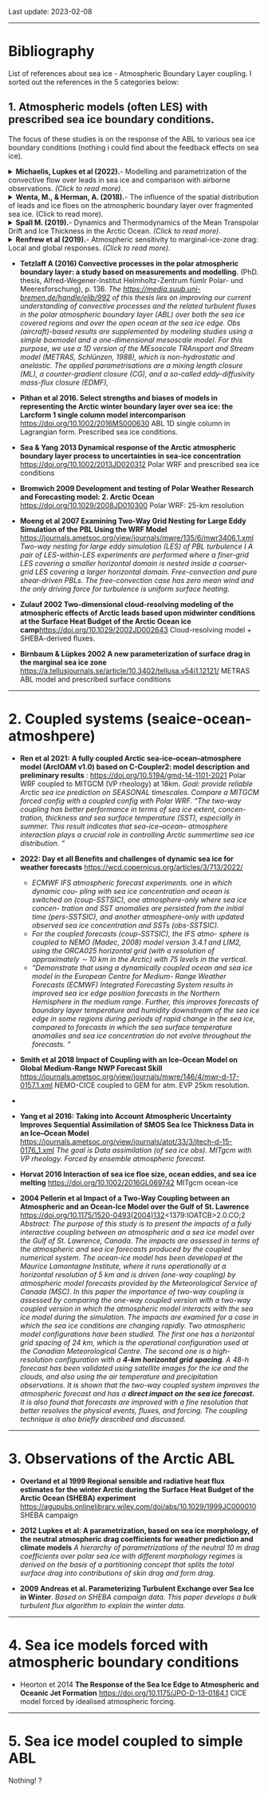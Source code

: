 Last update: 2023-02-08

---
# Bibliography

List of references about sea ice - Atmospheric Boundary Layer coupling. I sorted out the references in the 5 categories below:


## 1. Atmospheric models (often LES) with prescribed sea ice boundary conditions. 

The focus of these studies is on the response of the ABL to various sea ice boundary conditions (nothing i could find about the feedback effects on sea ice).

<details>
<summary><strong>Michaelis, Lupkes et al (2022).</strong>- Modelling and parametrization of the convective flow over leads in sea ice and comparison with airborne observations. <i>(Click to read more)</i>.</summary>

* METRAS atmos. model.
* https://rmets.onlinelibrary.wiley.com/doi/full/10.1002/qj.3953
</details>

<details>
<summary><strong>Wenta, M., & Herman, A. (2018).</strong>- The influence of the spatial distribution of leads and ice floes on the atmospheric boundary layer over fragmented sea ice. <it>(Click to read more)</it>.</summary>

* Investigate the response of the atmospheric boundary layer (ABL) to subgrid-scale variations of sea ice properties and fracturing analyze three-dimensional air circulation within the ABL over fragmented sea ice. A series of idealized high-resolution simulations with Polar WRF is performed for several spatial distributions of ice floes and leads for two values of sea ice concentration (0.5 and 0.9) and several ambient wind speed profiles. Suggests the need for developing suitable parametrizations of ABL effects related to subgrid scale sea ice features for these models.
* https://www.cambridge.org/core/services/aop-cambridge-core/content/view/4961E8E20BC30618A7849378985EA7FA/S0260305518000150a.pdf/
</details>

<details>
<summary><strong> Spall M. (2019).</strong>- Dynamics and Thermodynamics of the Mean Transpolar Drift and Ice Thickness in the Arctic Ocean. <i>(Click to read more)</i>.</summary>
	
<DIV>

* A theory for the mean ice thickness and the Transpolar Drift in the Arctic Ocean is developed. Two distinct regimes: a thin ice regime in the eastern Arctic and a thick ice regime in the western Arctic. In the eastern Arctic, the ice drift is controlled by a balance between wind and ocean drag, while the ice thickness is controlled by heat loss to the atmosphere. In contrast, in the western Arctic, the ice thickness is determined by a balance between wind and internal ice stress, while the drift is indirectly controlled by heat loss to the atmosphere. The basic predictions for ice thickness, heat loss, ice volume, and ice export from the theory compare well with an idealized, coupled ocean–ice numerical model over a wide range of parameter space.
* Analytical work compared to an idealised MITgcm simulation (EVP rheology) forced with bulks.
* https://doi.org/10.1175/JCLI-D-19-0252.1

<DIV>
	
</details>

<details>
<summary><strong>Renfrew et al (2019).</strong>- Atmospheric sensitivity to marginal-ice-zone drag: Local and global responses. <i>(Click to read more)</i>.</summary>

    * MetUM atmospheric mode and prescribed surface conditions. Surface drag and Form drag.
    * https://rmets.onlinelibrary.wiley.com/doi/full/10.1002/qj.3486 
</details>


* **Tetzlaff A (2016) Convective processes in the polar atmospheric boundary layer: a study based on measurements and modelling.** (PhD. thesis, Alfred-Wegener-Institut Helmholtz-Zentrum fümlr Polar- und Meeresforschung), p. 136. 
*The https://media.suub.uni-bremen.de/handle/elib/992 of this thesis lies on improving our current understanding of convective processes and the related turbulent fluxes in the polar atmospheric boundary layer (ABL) over both the sea ice covered regions and over the open ocean at the sea ice edge. Obs (aircraft)-based results are supplemented by modeling studies using a simple boxmodel and a one-dimensional mesoscale model. For this purpose, we use a 1D version of the MEsoscale TRAnsport and Stream model (METRAS, Schlünzen, 1988), which is non-hydrostatic and anelastic. The applied parametrisations are a mixing length
closure (ML), a counter-gradient closure (CG), and a so-called eddy-diffusivity mass-flux closure
(EDMF),*

* **Pithan et al 2016. Select strengths and biases of models in representing the Arctic winter boundary layer over sea ice: the Larcform 1 single column model intercomparison**
  https://doi.org/10.1002/2016MS000630
ABL 1D single column in Lagrangian form. Prescribed sea ice conditions.

* **Sea & Yang 2013 Dynamical response of the Arctic atmospheric boundary layer process to uncertainties in sea-ice concentration**
https://doi.org/10.1002/2013JD020312
Polar WRF and prescribed sea ice conditions

* **Bromwich 2009 Development and testing of Polar Weather Research and Forecasting model: 2. Arctic Ocean** https://doi.org/10.1029/2008JD010300
Polar WRF: 25-km resolution

* **Moeng et al 2007   Examining Two-Way Grid Nesting for Large Eddy Simulation of the PBL Using the WRF Model**
https://journals.ametsoc.org/view/journals/mwre/135/6/mwr3406.1.xml
*Two-way nesting for large eddy simulation (LES) of PBL turbulence I*
*A pair of LES-within-LES experiments are performed where a finer-grid LES covering a smaller horizontal domain is nested inside a coarser-grid LES covering a larger horizontal domain. Free-convection and pure shear-driven PBLs. The free-convection case has zero mean wind and the only driving force for turbulence is uniform surface heating.*

* **Zulauf 2002 Two-dimensional cloud-resolving modeling of the atmospheric effects of Arctic leads based upon midwinter conditions at the Surface Heat Budget of the Arctic Ocean ice camp**https://doi.org/10.1029/2002JD002643 Cloud-resolving model + SHEBA-derived fluxes. 

* **Birnbaum & Lüpkes 2002 A new parameterization of surface drag in the marginal sea ice zone** https://a.tellusjournals.se/article/10.3402/tellusa.v54i1.12121/
METRAS ABL model and prescribed surface conditions


---
# 2. Coupled systems (seaice-ocean-atmoshpere)
* **Ren et al 2021:** **A fully coupled Arctic sea-ice–ocean–atmosphere model (ArcIOAM v1.0) based on C-Coupler2: model description**
**and preliminary results** : https://doi.org/10.5194/gmd-14-1101-2021
Polar WRF coupled to MITGCM (VP rheology) at 18km.
*Goal: provide reliable Arctic sea ice prediction on SEASONAL timescales.  Compare a MITGCM forced config with a coupled config with Polar WRF. “The two-way coupling has better performance in terms of sea ice extent, concen- tration, thickness and sea surface temperature (SST), especially in summer. This result indicates that sea-ice–ocean– atmosphere interaction plays a crucial role in controlling Arctic summertime sea ice distribution. “*

* **2022:  Day et all Benefits and challenges of dynamic sea ice for weather forecasts** https://wcd.copernicus.org/articles/3/713/2022/
	- *ECMWF IFS atmospheric forecast experiments. one in which dynamic cou-*
*pling with sea ice concentration and ocean is switched on*
*(coup-SSTSIC), one atmosphere-only where sea ice concen-*
*tration and SST anomalies are persisted from the initial time*
*(pers-SSTSIC), and another atmosphere-only with updated*
*observed sea ice concentration and SSTs (obs-SSTSIC).*
	- *For the coupled forecasts (coup-SSTSIC), the IFS atmo-*
*sphere is coupled to NEMO (Madec, 2008) model version*
*3.4.1 and LIM2, using the ORCA025 horizontal grid (with*
*a resolution of approximately ∼ 10 km in the Arctic) with*
*75 levels in the vertical.*
	- *“Demonstrate that using a dynamically coupled ocean and sea ice model in the European Centre for Medium- Range Weather Forecasts (ECMWF) Integrated Forecasting System results in improved sea ice edge position forecasts in the Northern Hemisphere in the medium range. Further, this improves forecasts of boundary layer temperature and humidity downstream of the sea ice edge in some regions during periods of rapid change in the sea ice, compared to forecasts in which the sea surface temperature anomalies and sea ice concentration do not evolve throughout the forecasts. “*

* **Smith et al 2018 Impact of Coupling with an Ice–Ocean Model on Global Medium-Range NWP Forecast Skill**
https://journals.ametsoc.org/view/journals/mwre/146/4/mwr-d-17-0157.1.xml
NEMO-CICE coupled to GEM for atm.
EVP 25km resolution.
* 
* **Yang et al 2016: Taking into Account Atmospheric Uncertainty Improves Sequential Assimilation of SMOS Sea Ice Thickness Data in an Ice–Ocean Model**  https://journals.ametsoc.org/view/journals/atot/33/3/jtech-d-15-0176_1.xml
*The goal is Data assimilation (of sea ice obs). MITgcm with VP rheology. Forced by ensemble atmospheric forecast.*

* **Horvat 2016 Interaction of sea ice floe size, ocean eddies, and sea ice melting** https://doi.org/10.1002/2016GL069742
MITgcm ocean-ice

* **2004 Pellerin et al Impact of a Two-Way Coupling between an Atmospheric and an Ocean-Ice Model over the Gulf of St. Lawrence**
https://doi.org/10.1175/1520-0493(2004)132<1379:IOATCB>2.0.CO;2 
*Abstract: The purpose of this study is to present the impacts of a fully interactive coupling between an atmospheric and a sea ice model over the Gulf of St. Lawrence, Canada. The impacts are assessed in terms of the atmospheric and sea ice forecasts produced by the coupled numerical system. The ocean-ice model has been developed at the Maurice Lamontagne Institute, where it runs operationally at a horizontal resolution of 5 km and is driven (one-way coupling) by atmospheric model forecasts provided by the Meteorological Service of Canada (MSC). In this paper the importance of two-way coupling is assessed by comparing the one-way coupled version with a two-way coupled version in which the atmospheric model interacts with the sea ice model during the simulation. The impacts are examined for a case in which the sea ice conditions are changing rapidly. Two atmospheric model configurations have been studied. The first one has a horizontal grid spacing of 24 km, which is the operational configuration used at the Canadian Meteorological Centre. The second one is a high-resolution configuration with a **4-km horizontal grid spacing**. A 48-h forecast has been validated using satellite images for the ice and the clouds, and also using the air temperature and precipitation observations. It is shown that the two-way coupled system improves the atmospheric forecast and has a **direct impact on the sea ice forecast.** It is also found that forecasts are improved with a fine resolution that better resolves the physical events, fluxes, and forcing. The coupling technique is also briefly described and discussed.*


---
# 3. Observations of the Arctic ABL
* **Overland et al 1999 Regional sensible and radiative heat flux estimates for the winter Arctic during the Surface Heat Budget of the Arctic Ocean (SHEBA) experiment**
https://agupubs.onlinelibrary.wiley.com/doi/abs/10.1029/1999JC000010
SHEBA campaign

* **2012 Lupkes et al:  A parametrization, based on sea ice morphology, of the neutral atmospheric drag coefficients for weather prediction and climate models**
*A hierarchy of parametrizations of the neutral 10 m drag coefficients over polar sea ice with different morphology regimes is derived on the basis of a partitioning concept that splits the total surface drag into contributions of skin drag and form drag.*

* **2009 Andreas et al. Parameterizing Turbulent Exchange over Sea Ice in Winter**. *Based on SHEBA campaign data. This paper develops a bulk turbulent flux algorithm to explain the winter data.*



---
# 4. Sea ice models forced with atmospheric boundary conditions
* Heorton et 2014 **The Response of the Sea Ice Edge to Atmospheric and Oceanic Jet Formation** https://doi.org/10.1175/JPO-D-13-0184.1
CICE model forced by idealised atmospheric forcing.


---
# 5. Sea ice model coupled to simple  ABL
Nothing! ?

